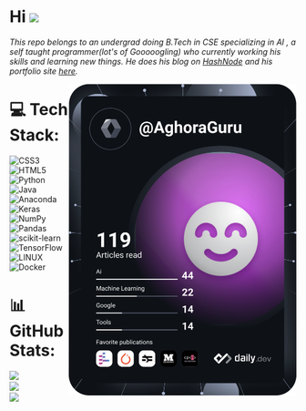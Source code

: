 # Hi <img src="https://media.giphy.com/media/hvRJCLFzcasrR4ia7z/giphy.gif" width="30px">

*This repo belongs to an undergrad doing B.Tech in CSE specializing in AI , a self taught programmer(lot's of Gooooogling) who currently working his skills and learning new things. He does his blog on [HashNode](https://hashnode.com/@AghoraGuru) and his portfolio site [here](https://aghoraguru.github.io).*

<img align="right" src="https://github.com/AghoraGuru/AghoraGuru/blob/main/devcard.svg" width="400" alt=" Dev Card"/></a>

# 💻 Tech Stack:
![CSS3](https://img.shields.io/badge/css3-%231572B6.svg?style=for-the-badge&logo=css3&logoColor=white) ![HTML5](https://img.shields.io/badge/html5-%23E34F26.svg?style=for-the-badge&logo=html5&logoColor=white) ![Python](https://img.shields.io/badge/python-3670A0?style=for-the-badge&logo=python&logoColor=ffdd54) ![Java](https://img.shields.io/badge/java-%23ED8B00.svg?style=for-the-badge&logo=java&logoColor=white) ![Anaconda](https://img.shields.io/badge/Anaconda-%2344A833.svg?style=for-the-badge&logo=anaconda&logoColor=white) ![Keras](https://img.shields.io/badge/Keras-%23D00000.svg?style=for-the-badge&logo=Keras&logoColor=white) ![NumPy](https://img.shields.io/badge/numpy-%23013243.svg?style=for-the-badge&logo=numpy&logoColor=white) ![Pandas](https://img.shields.io/badge/pandas-%23150458.svg?style=for-the-badge&logo=pandas&logoColor=white) ![scikit-learn](https://img.shields.io/badge/scikit--learn-%23F7931E.svg?style=for-the-badge&logo=scikit-learn&logoColor=white) ![TensorFlow](https://img.shields.io/badge/TensorFlow-%23FF6F00.svg?style=for-the-badge&logo=TensorFlow&logoColor=white) ![LINUX](https://img.shields.io/badge/Linux-FCC624?style=for-the-badge&logo=linux&logoColor=black) ![Docker](https://img.shields.io/badge/docker-%230db7ed.svg?style=for-the-badge&logo=docker&logoColor=white)
# 📊 GitHub Stats:
![](https://github-readme-stats.vercel.app/api?username=AghoraGuru&theme=dark&hide_border=false&include_all_commits=false&count_private=false)<br/>
![](https://github-readme-streak-stats.herokuapp.com/?user=AghoraGuru&theme=dark&hide_border=false)<br/>
![](https://github-readme-stats.vercel.app/api/top-langs/?username=AghoraGuru&theme=dark&hide_border=false&include_all_commits=false&count_private=false&layout=compact)
